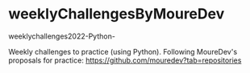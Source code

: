 # weeklyChallengesByMoureDev

weeklychallenges2022-Python-

Weekly challenges to practice (using Python). Following MoureDev's proposals for practice: https://github.com/mouredev?tab=repositories
